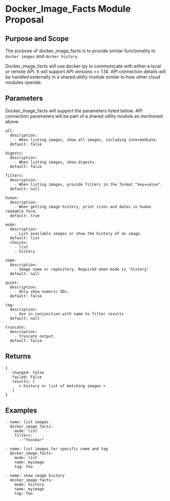 
# Docker_Image_Facts Module Proposal

## Purpose and Scope

The purpose of docker_image_facts is to provide similar functionality to `docker images` and `docker history`.

Docker_image_facts will use docker-py to communicate with either a local or remote API. It will
support API versions >= 1.14. API connection details will be handled externally in a shared utility module similar
to how other cloud modules operate.

## Parameters

Docker_image_facts will support the parameters listed below. API connection parameters will be part of a shared
utility module as mentioned above.

```
all:
  description:
    - When listing images, show all images, including intermediate.
  default: false

digests:
  description:
    - When listing images, show digests.
  default: false

filters:
  description:
    - When listing images, provide filters in the format "key=value".
  default: null

human:
  description:
    - When getting image history, print sizes and dates in human readable form.
  default: true

mode:
  description:
    - List available images or show the history of an image.
  default: list
  choices:
    - list
    - history

name:
  description:
    - Image name or repository. Required when mode is 'history'
  default: null

quiet:
  description:
    - Only show numeric IDs.
  default: false

tag:
  description:
    - Use in conjunction with name to filter results
  default: null

truncate:
  description:
    - Truncate output.
  default: false
```

## Returns

```
{
   changed: False
   failed: False
   results: [
      < history or list of matching images >
   ]
}
```

## Examples

```
- name: list images
  docker_image_facts:
    mode: list
    filters:
      - "foo=bar"

- name: list images for specific name and tag
  docker_image_facts:
    mode: list
    name: myimage
    tag: foo

- name: show image history
  docker_image_facts:
    mode: history
    name: myimage
    tag: foo
```
